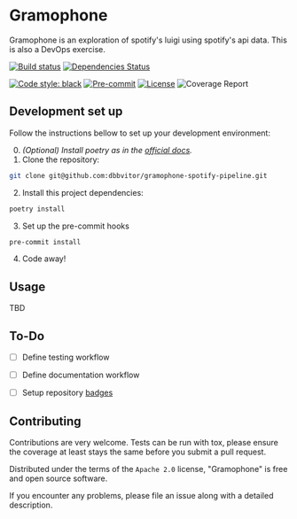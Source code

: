 # Gramophone
Gramophone is an exploration of spotify's luigi using spotify's api data. This is also a DevOps exercise.


[![Build status](https://github.com/TezRomacH/python-package-template/workflows/build/badge.svg?branch=master&event=push)](https://github.com/TezRomacH/python-package-template/actions?query=workflow%3Abuild)
[![Dependencies Status](https://img.shields.io/badge/dependencies-up%20to%20date-brightgreen.svg)](https://github.com/TezRomacH/python-package-template/pulls?utf8=%E2%9C%93&q=is%3Apr%20author%3Aapp%2Fdependabot)

[![Code style: black](https://img.shields.io/badge/code%20style-black-000000.svg)](https://github.com/psf/black)
[![Pre-commit](https://img.shields.io/badge/pre--commit-enabled-brightgreen?logo=pre-commit&logoColor=white)](https://github.com/TezRomacH/python-package-template/blob/master/.pre-commit-config.yaml)
[![License](https://img.shields.io/github/license/TezRomacH/python-package-template)](https://github.com/TezRomacH/python-package-template/blob/master/LICENSE)
![Coverage Report](assets/images/coverage.svg)


## Development set up

Follow the instructions bellow to set up your development environment:

0. _(Optional) Install poetry as in the [official docs](https://python-poetry.org/docs/)._
1. Clone the repository: 
```bash
git clone git@github.com:dbbvitor/gramophone-spotify-pipeline.git
```
2. Install this project dependencies: 
```bash
poetry install
```
3. Set up the pre-commit hooks
```bash
pre-commit install 
```
4. Code away!


## Usage

TBD


## To-Do

- [ ] Define testing workflow
- [ ] Define documentation workflow
- [ ] Setup repository [badges](https://shields.io/category/license)


## Contributing

Contributions are very welcome. Tests can be run with tox, please ensure the coverage at least stays the same before you submit a pull request.

Distributed under the terms of the `Apache 2.0` license, "Gramophone" is free and open source software.


If you encounter any problems, please file an issue along with a detailed description.